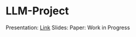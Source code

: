 # LLM-Project

Presentation: [Link](https://drive.google.com/file/d/1Rs5n-Lh8yLkQTRWGO_i40fmZTTMF7Wv_/view?usp=sharing)
Slides: [](https://www.canva.com/design/DAGZu-GRW8E/nq-JOE4mMln1nP2XCfJOpQ/edit?utm_content=DAGZu-GRW8E&utm_campaign=designshare&utm_medium=link2&utm_source=sharebutton)
Paper: Work in Progress
